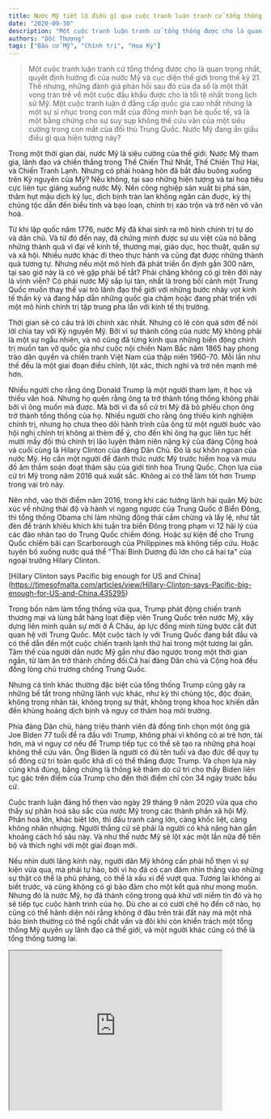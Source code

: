 ```yaml
---
title: Nước Mỹ tiết lộ điều gì qua cuộc tranh luận tranh cử tổng thống Trump-Biden?
date: "2020-09-30"
description: "Một cuộc tranh luận tranh cử tổng thống được cho là quan trọng nhất, quyết định hướng đi của nước Mỹ và cục diện thế giới trong thế kỷ 21. Thế nhưng, những đánh giá phản hồi sau đó của đa số là một thất vọng tràn trề về một cuộc đấu khẩu được cho là tồi tệ nhất trong lịch sử Mỹ. Một cuộc tranh luận ở đẳng cấp quốc gia cao nhất nhưng là một sự sỉ nhục trong con mắt của đồng minh bạn bè quốc tế, và là bằng chứng cho sự suy sụp không thể cứu vãn của một siêu cường trong con mắt của đối thủ Trung Quốc. Nước Mỹ ẩn giấu điều gì qua hiện tượng này?"
authors: "Dốc Thượng"
tags: ["Bầu cử Mỹ", "Chính trị", "Hoa Kỳ"]
---
```


>Một cuộc tranh luận tranh cử tổng thống được cho là quan trọng nhất, quyết định hướng đi của nước Mỹ và cục diện thế giới trong thế kỷ 21. Thế nhưng, những đánh giá phản hồi sau đó của đa số là một thất vọng tràn trề về một cuộc đấu khẩu được cho là tồi tệ nhất trong lịch sử Mỹ. Một cuộc tranh luận ở đẳng cấp quốc gia cao nhất nhưng là một sự sỉ nhục trong con mắt của đồng minh bạn bè quốc tế, và là một bằng chứng cho sự suy sụp không thể cứu vãn của một siêu cường trong con mắt của đối thủ Trung Quốc. Nước Mỹ đang ẩn giấu điều gì qua hiện tượng này?

Trong một thời gian dài, nước Mỹ là siêu cường của thế giới. Nước Mỹ tham gia, lãnh đạo và chiến thắng trong Thế Chiến Thứ Nhất, Thế Chiến Thứ Hai, và Chiến Tranh Lạnh. Nhưng có phải hoàng hôn đã bắt đầu buông xuống trên Kỷ nguyên của Mỹ? Nếu không, tại sao những hiện tượng và tai hoạ tiêu cực liên tục giáng xuống nước Mỹ. Nền công nghiệp sản xuất bị phá sản, thâm hụt mậu dịch kỷ lục, dịch bịnh tràn lan không ngăn cản đuợc, kỳ thị chủng tộc dẫn đến biểu tình và bạo loạn, chính trị xáo trộn và trở nên vô văn hoá.

Từ khi lập quốc năm 1776, nước Mỹ đã khai sinh ra mô hình chính trị tự do và dân chủ. Và từ đó đến nay, đã chứng minh được sự ưu việt của nó bằng những thành quả vĩ đại về kinh tế, thương mại, giáo dục, học thuật, quân sự và xã hội. Nhiều nước khác đi theo thực hành và cũng đạt được những thành quả tương tự. Nhưng nếu một mô hình đã phát triển ổn định gần 300 năm, tại sao giờ này là có vẻ gặp phải bế tắt? Phải chăng không có gì trên đời này là vĩnh viễn? Có phải nước Mỹ sắp lụi tàn, nhất là trong bối cảnh một Trung Quốc muốn thay thế vai trò lãnh đạo thế giới với những bước nhảy vọt kinh tế thần kỳ và đang hấp dẫn những quốc gia chậm hoặc đang phát triển với một mô hình chính trị tập trung pha lẫn với kinh tế thị trường.

Thời gian sẽ có câu trả lời chính xác nhất. Nhưng có lẽ còn quá sớm để nói lời chia tay với Kỷ nguyên Mỹ. Bởi vì sự thành công của nước Mỹ không phải là một sự ngẫu nhiên, và nó cũng đã từng kinh qua những biến động chính trị muốn tan vỡ quốc gia như cuộc nội chiến Nam Bắc năm 1865 hay phong trào dân quyền và chiến tranh Việt Nam của thập niên 1960-70. Mỗi lần như thế đều là một giai đoạn điều chỉnh, lột xác, thích nghi và trở nên mạnh mẽ hơn.

Nhiều người cho rằng ông Donald Trump là một người tham lam, ít học và thiếu văn hoá. Nhưng họ quên rằng ông ta trở thành tổng thống không phải bởi vì ông muốn mà được. Mà bởi vì đa số cử tri Mỹ đã bỏ phiếu chọn ông trở thành tổng thống của họ. Nhiều người cho rằng ông thiếu kinh nghiệm chính trị, nhưng họ chưa theo dõi hành trình của ông từ một người buớc vào hội nghị chính trị không ai thèm để ý, cho đến khi ông hạ gục liên tục hết mười mấy đối thủ chính trị lão luyện thâm niên nặng ký của đảng Cộng hoà và cuối cùng là Hilary Clinton của đảng Dân Chủ. Đó là sự khôn ngoan của nước Mỹ. Họ cần một người để đánh thức nước Mỹ trước hiểm hoạ và mưu đồ âm thầm soán đoạt thâm sâu của giới tinh hoa Trung Quốc. Chọn lựa của cử tri Mỹ trong năm 2016 quá xuất sắc. Không ai có thể làm tốt hơn Trump trong vai trò này. 

Nên nhớ, vào thời điểm năm 2016, trong khi các tướng lãnh hải quân Mỹ bức xúc về những thái độ và hành vi ngang ngược của Trung Quốc ở Biển Đông, thì tổng thống Obama chỉ làm những động thái cầm chừng và lấy lệ, như tắt đèn để tránh khiêu khích khi tuần tra biển Đông trong phạm vi 12 hải lý của các đảo nhân tạo do Trung Quốc chiếm đóng. Hoặc sự kiện để cho Trung Quốc chiếm bãi cạn Scarborough của Philippines mà không tiếp cứu. Hoặc tuyên bố xuống nước quá thể "Thái Bình Dương đủ lớn cho cả hai ta" của ngoại trưởng Hilary Clinton.

[Hillary Clinton says Pacific big enough for US and China] (https://timesofmalta.com/articles/view/Hillary-Clinton-says-Pacific-big-enough-for-US-and-China.435295)

Trong bốn năm làm tổng thống vừa qua, Trump phát động chiến tranh thương mại và lùng bắt hàng loạt điệp viên Trung Quốc trên nước Mỹ, xây dựng liên minh quân sự mới ở Á Châu, áp lực đồng minh từng bước cắt đứt quan hệ với Trung Quốc. Một cuộc tách ly với Trung Quốc đang bắt đầu và có thể dẫn đến một cuộc chiến tranh lạnh thứ hai trong một tương lai gần. Tâm thế của người dân nước Mỹ gần như đảo ngược trong một thời gian ngắn, từ làm ăn trở thành chống đối.Cả hai đảng Dân chủ và Cộng hoà đều đồng lòng chủ trương chống Trung Quốc.

Nhưng cá tính khác thường đặc biệt của tổng thống Trump cũng gây ra những bế tắt trong những lãnh vực khác, như kỳ thì chủng tộc, độc đoán, không trọng nhân tài, không trọng sự thật, không trọng khoa học khiến dẫn đến khủng hoảng dịch bịnh và nguy cơ thảm hoạ môi trường.

Phía đảng Dân chủ, hàng triệu thành viên đã đồng tình chọn một ông già Joe Biden 77 tuổi để ra đấu với Trump, không phải vì không có ai trẻ hơn, tài hơn, mà vì nguy cơ nếu để Trump tiếp tục có thể sẽ tạo ra những phá hoại không thể cứu vãn. Ông Biden là người có đủ tên tuổi và đạo đức để quy tụ số đông cử tri toàn quốc khả dĩ có thể thắng được Trump. Và chọn lựa này cũng khá đúng, bằng chứng là thống kê thăm dò cử tri cho thấy Biden liên tục gác trên điểm của Trump cho đến thời điểm chỉ còn 34 ngày trước bầu cử.

Cuộc tranh luận đáng hổ thẹn vào ngày 29 tháng 9 năm 2020 vừa qua cho thấy sự phân hoá sâu sắc của nước Mỹ trong các thành phần xã hội Mỹ. Phân hoá lớn, khác biệt lớn, thì đấu tranh càng lớn, càng khốc liệt, càng không nhân nhượng. Người thắng cử sẽ phải là người có khả năng hàn gắn khoảng cách hố sâu này. Và như thế nước Mỹ sẽ lột xác một lần nữa để tiến bộ và thích nghi với một giai đoạn mới. 

Nếu nhìn dưới lăng kính này, người dân Mỹ không cần phải hổ thẹn vì sự kiện vừa qua, mà phải tự hào, bởi vì họ đã có can đảm nhìn thẳng vào những sự thật có thể là phủ phàng, có thể là xấu xí để vượt qua. Tương lai không ai biết trước, và cũng không có gì bảo đảm cho một kết quả như mong muốn. Nhưng đó là nước Mỹ, họ đã thành công trong quá khứ với niềm tin đó và họ sẽ tiếp tục cuộc hành trình của họ. Dù cho ai có cười chê họ đến cỡ nào, họ cũng có thể hãnh diện nói rằng không ở đâu trên trái đất này mà một nhà báo bình thường có thể ngồi chất vấn và đôi khi còn khiển trách một tổng thống Mỹ quyền uy lãnh đạo cả thế giới, và một người khác cũng có thể là tổng thống tương lai.

<iframe width="420" height="315" src="https://www.youtube.com/embed/qdx1uHD5pvk"></iframe>






